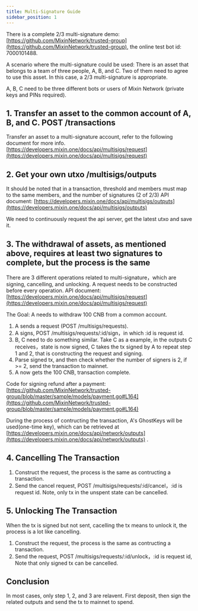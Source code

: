 ```yaml
---
title: Multi-Signature Guide
sidebar_position: 1
---
```


There is a complete 2/3 multi-signature demo: [https://github.com/MixinNetwork/trusted-group](https://github.com/MixinNetwork/trusted-group), the online test bot id: 7000101488.

A scenario where the multi-signature could be used: There is an asset that belongs to a team of three people, A, B, and C. Two of them need to agree to use this asset. In this case, a 2/3 multi-signature is appropriate.

A, B, C need to be three different bots or users of Mixin Network (private keys and PINs required).

## 1. Transfer an asset to the common account of A, B, and C. POST /transactions

Transfer an asset to a multi-signature account, refer to the following document for more info.
[https://developers.mixin.one/docs/api/multisigs/request](https://developers.mixin.one/docs/api/multisigs/request)

## 2. Get your own utxo /multisigs/outputs

It should be noted that in a transaction, threshold and members must map to the same members, and the number of signatures (2 of 2/3)
API document: [https://developers.mixin.one/docs/api/multisigs/outputs](https://developers.mixin.one/docs/api/multisigs/outputs)

We need to continuously request the api server, get the latest utxo and save it.

## 3. The withdrawal of assets, as mentioned above, requires at least two signatures to complete, but the process is the same

There are 3 different operations related to multi-signature，which are signing, cancelling, and unlocking. A request needs to be constructed before every operation. API document: [https://developers.mixin.one/docs/api/multisigs/request](https://developers.mixin.one/docs/api/multisigs/request)

The Goal: A needs to withdraw 100 CNB from a common account.

1. A sends a request (POST /multisigs/requests).
2. A signs, POST /multisigs/requests/:id/sign，in which :id is request id.
3. B, C need to do something similar. Take C as a example, in the outputs C receives，state is now signed, C takes the tx signed by A to repeat step 1 and 2, that is constructing the request and signing.
4. Parse signed tx, and then check whether the number of signers is 2, if >= 2, send the transaction to mainnet.
5. A now gets the 100 CNB, transaction complete.

Code for signing refund after a payment: [https://github.com/MixinNetwork/trusted-group/blob/master/sample/models/payment.go#L164](https://github.com/MixinNetwork/trusted-group/blob/master/sample/models/payment.go#L164)

During the process of contructing the transaction, A's GhostKeys will be used(one-time key), which can be retrieved at [https://developers.mixin.one/docs/api/network/outputs](https://developers.mixin.one/docs/api/network/outputs) .

## 4. Cancelling The Transaction

1. Construct the request, the process is the same as contructing a transaction.
2. Send the cancel request, POST /multisigs/requests/:id/cancel，:id is request id. Note, only tx in the unspent state can be cancelled.

## 5. Unlocking The Transaction

When the tx is signed but not sent, cacelling the tx means to unlock it, the process is a lot like cancelling.

1. Construct the request, the process is the same as contructing a transaction.
2. Send the request, POST /multisigs/requests/:id/unlock，:id is request id, Note that only signed tx can be cancelled.

## Conclusion

In most cases, only step 1, 2, and 3 are relavent. First deposit, then sign the related outputs and send the tx to mainnet to spend.
